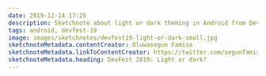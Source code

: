 ```yaml
---
date: 2019-12-14 17:25
description: Sketchnote about light or dark theming in Android from DevFest 2019 in Nuremberg
tags: android, devfest-19
image: images/sketchnotes/devfest19-light-or-dark-small.jpg
sketchnoteMetadata.contentCreator: Oluwasegun Famisa
sketchnoteMetadata.linkToContentCreator: https://twitter.com/segunfamisa
sketchnoteMetadata.heading: DevFest 2019: Light or dark?
---
```

